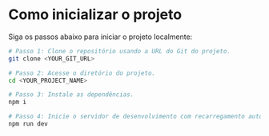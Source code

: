 # Como inicializar o projeto

Siga os passos abaixo para iniciar o projeto localmente:

```sh
# Passo 1: Clone o repositório usando a URL do Git do projeto.
git clone <YOUR_GIT_URL>

# Passo 2: Acesse o diretório do projeto.
cd <YOUR_PROJECT_NAME>

# Passo 3: Instale as dependências.
npm i

# Passo 4: Inicie o servidor de desenvolvimento com recarregamento automático.
npm run dev

